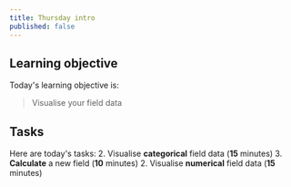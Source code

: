 ```yaml
---
title: Thursday intro
published: false
---
```


## Learning objective
Today's learning objective is:
> Visualise your field data

## Tasks
Here are today's tasks:
2. Visualise **categorical** field data (**15** minutes)
3. **Calculate** a new field (**10** minutes)
2. Visualise **numerical** field data (**15** minutes)


